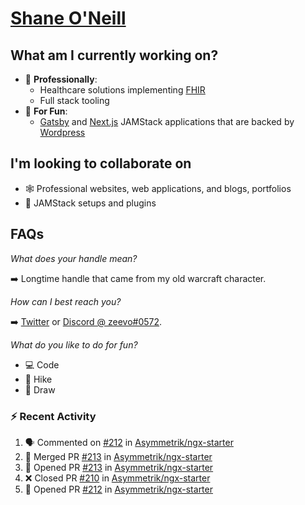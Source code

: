 # [Shane O'Neill](https://shaneoneill.io)

## What am I currently working on?

- 📁 **Professionally**:
  - Healthcare solutions implementing [FHIR](https://hl7.org/FHIR/)
  - Full stack tooling
- 🎉 **For Fun**:
  - [Gatsby](https://github.com/gatsbyjs/gatsby) and [Next.js](https://github.com/vercel/next.js) JAMStack applications that are backed by [Wordpress](https://github.com/wp-graphql/wp-graphql)

## I'm looking to collaborate on

- 🕸 Professional websites, web applications, and blogs, portfolios
- 🔧 JAMStack setups and plugins

## FAQs

_What does your handle mean?_

➡️ Longtime handle that came from my old warcraft character.

_How can I best reach you?_

➡️ [Twitter](https://twitter.com/zeevosec) or [Discord @ zeevo#0572](https://discord.com).

_What do you like to do for fun?_

- 💻 Code
- 🌲 Hike
- 🎨 Draw

### :zap: Recent Activity

<!--START_SECTION:activity-->

1. 🗣 Commented on [#212](https://github.com/Asymmetrik/ngx-starter/issues/212) in [Asymmetrik/ngx-starter](https://github.com/Asymmetrik/ngx-starter)
2. 🎉 Merged PR [#213](https://github.com/Asymmetrik/ngx-starter/pull/213) in [Asymmetrik/ngx-starter](https://github.com/Asymmetrik/ngx-starter)
3. 💪 Opened PR [#213](https://github.com/Asymmetrik/ngx-starter/pull/213) in [Asymmetrik/ngx-starter](https://github.com/Asymmetrik/ngx-starter)
4. ❌ Closed PR [#210](https://github.com/Asymmetrik/ngx-starter/pull/210) in [Asymmetrik/ngx-starter](https://github.com/Asymmetrik/ngx-starter)
5. 💪 Opened PR [#212](https://github.com/Asymmetrik/ngx-starter/pull/212) in [Asymmetrik/ngx-starter](https://github.com/Asymmetrik/ngx-starter)
<!--END_SECTION:activity-->
